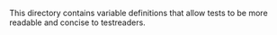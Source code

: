 This directory contains variable definitions that allow tests to be more readable and concise to testreaders. 